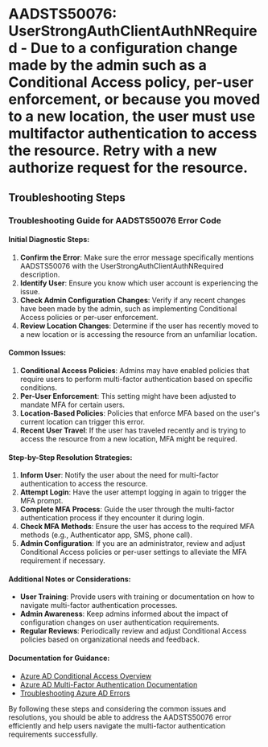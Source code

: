 # AADSTS50076: UserStrongAuthClientAuthNRequired - Due to a configuration change made by the admin such as a Conditional Access policy, per-user enforcement, or because you moved to a new location, the user must use multifactor authentication to access the resource. Retry with a new authorize request for the resource.


## Troubleshooting Steps
### Troubleshooting Guide for AADSTS50076 Error Code

#### Initial Diagnostic Steps:
1. **Confirm the Error**: Make sure the error message specifically mentions AADSTS50076 with the UserStrongAuthClientAuthNRequired description.
2. **Identify User**: Ensure you know which user account is experiencing the issue.
3. **Check Admin Configuration Changes**: Verify if any recent changes have been made by the admin, such as implementing Conditional Access policies or per-user enforcement.
4. **Review Location Changes**: Determine if the user has recently moved to a new location or is accessing the resource from an unfamiliar location.

#### Common Issues:
1. **Conditional Access Policies**: Admins may have enabled policies that require users to perform multi-factor authentication based on specific conditions.
2. **Per-User Enforcement**: This setting might have been adjusted to mandate MFA for certain users.
3. **Location-Based Policies**: Policies that enforce MFA based on the user's current location can trigger this error.
4. **Recent User Travel**: If the user has traveled recently and is trying to access the resource from a new location, MFA might be required.

#### Step-by-Step Resolution Strategies:
1. **Inform User**: Notify the user about the need for multi-factor authentication to access the resource.
2. **Attempt Login**: Have the user attempt logging in again to trigger the MFA prompt.
3. **Complete MFA Process**: Guide the user through the multi-factor authentication process if they encounter it during login.
4. **Check MFA Methods**: Ensure the user has access to the required MFA methods (e.g., Authenticator app, SMS, phone call).
5. **Admin Configuration**: If you are an administrator, review and adjust Conditional Access policies or per-user settings to alleviate the MFA requirement if necessary.

#### Additional Notes or Considerations:
- **User Training**: Provide users with training or documentation on how to navigate multi-factor authentication processes.
- **Admin Awareness**: Keep admins informed about the impact of configuration changes on user authentication requirements.
- **Regular Reviews**: Periodically review and adjust Conditional Access policies based on organizational needs and feedback.

#### Documentation for Guidance:
- [Azure AD Conditional Access Overview](https://docs.microsoft.com/en-us/azure/active-directory/conditional-access/overview)
- [Azure AD Multi-Factor Authentication Documentation](https://docs.microsoft.com/en-us/azure/active-directory/authentication/howto-mfa-getstarted)
- [Troubleshooting Azure AD Errors](https://docs.microsoft.com/en-us/azure/active-directory/fundamentals/active-directory-fundamentals-error-codes)

By following these steps and considering the common issues and resolutions, you should be able to address the AADSTS50076 error efficiently and help users navigate the multi-factor authentication requirements successfully.